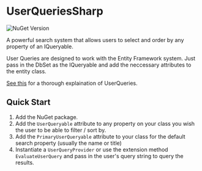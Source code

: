 # UserQueriesSharp

![NuGet Version](https://img.shields.io/nuget/v/UserQueriesSharp)

A powerful search system that allows users to select and order by any property of an IQueryable.

User Queries are designed to work with the Entity Framework system. Just pass in the DbSet as the IQueryable and add the neccessary attributes to the entity class.

[See this](UserQueries/UserQueries.md) for a thorough explaination of UserQueries.

## Quick Start

1. Add the NuGet package.
2. Add the `UserQueryable` attribute to any property on your class you wish the user to be able to filter / sort by.
3. Add the `PrimaryUserQueryable` attribute to your class for the default search property (usually the name or title)
4. Instantiate a `UserQueryProvider` or use the extension method `EvaluateUserQuery` and pass in the user's query string to query the results.
